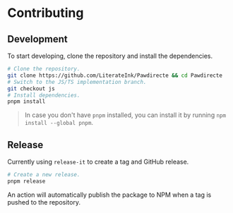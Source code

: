 # Contributing

## Development

To start developing, clone the repository and install the dependencies.

```bash
# Clone the repository.
git clone https://github.com/LiterateInk/Pawdirecte && cd Pawdirecte
# Switch to the JS/TS implementation branch.
git checkout js
# Install dependencies.
pnpm install
```

> In case you don't have `pnpm` installed, you can install it by running `npm install --global pnpm`.

## Release

Currently using `release-it` to create a tag and GitHub release.

```bash
# Create a new release.
pnpm release
```

An action will automatically publish the package to NPM when a tag is pushed to the repository.
